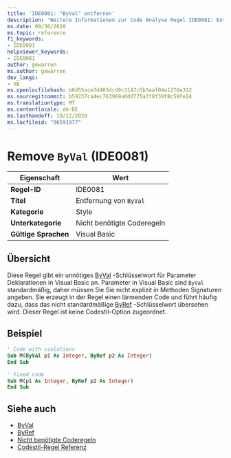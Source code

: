 ```yaml
---
title: 'IDE0081: "ByVal" entfernen'
description: 'Weitere Informationen zur Code Analyse Regel IDE0081: Entfernen von "ByVal"'
ms.date: 09/30/2020
ms.topic: reference
f1_keywords:
- IDE0081
helpviewer_keywords:
- IDE0081
author: gewarren
ms.author: gewarren
dev_langs:
- VB
ms.openlocfilehash: b0d55ace7d403dcd9c3147c5b3aaf04a1276e312
ms.sourcegitcommit: b59237ca4ec763969a0dd775a3f8f39f8c59fe24
ms.translationtype: MT
ms.contentlocale: de-DE
ms.lasthandoff: 10/12/2020
ms.locfileid: "96591977"
---
```

# <a name="remove-byval-ide0081"></a>Remove `ByVal` (IDE0081)

|Eigenschaft|Wert|
|-|-|
| **Regel-ID** | IDE0081 |
| **Titel** | Entfernung von `ByVal` |
| **Kategorie** | Style |
| **Unterkategorie** | Nicht benötigte Coderegeln |
| **Gültige Sprachen** | Visual Basic |

## <a name="overview"></a>Übersicht

Diese Regel gibt ein unnötiges [ByVal](../../../visual-basic/language-reference/modifiers/byval.md) -Schlüsselwort für Parameter Deklarationen in Visual Basic an. Parameter in Visual Basic sind `ByVal` standardmäßig, daher müssen Sie Sie nicht explizit in Methoden Signaturen angeben. Sie erzeugt in der Regel einen lärmenden Code und führt häufig dazu, dass das nicht standardmäßige [ByRef](../../../visual-basic/language-reference/modifiers/byref.md) -Schlüsselwort übersehen wird. Dieser Regel ist keine Codestil-Option zugeordnet.

## <a name="example"></a>Beispiel

```vb
' Code with violations
Sub M(ByVal p1 As Integer, ByRef p2 As Integer)
End Sub

' Fixed code
Sub M(p1 As Integer, ByRef p2 As Integer)
End Sub
```

## <a name="see-also"></a>Siehe auch

- [ByVal](../../../visual-basic/language-reference/modifiers/byval.md)
- [ByRef](../../../visual-basic/language-reference/modifiers/byref.md)
- [Nicht benötigte Coderegeln](unnecessary-code-rules.md)
- [Codestil-Regel Referenz](index.md)
